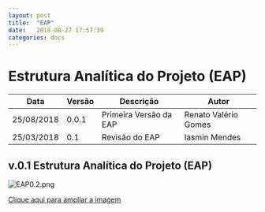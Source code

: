 ```yaml
---
layout: post
title:  "EAP"
date:   2018-08-27 17:57:39
categories: docs
---
```


# Estrutura Analítica do Projeto (EAP)

| Data | Versão | Descrição | Autor |
|----|------|---------|-----|
|25/08/2018|0.0.1|Primeira Versão da EAP|Renato Valério Gomes|
|25/03/2018|0.1|Revisão do EAP|Iasmin Mendes|

## v.0.1 Estrutura Analítica do Projeto (EAP)

![EAP0.2.png](https://github.com/fga-eps-mds/RecomendaFGA/blob/Renato/docs/assets/Eap.png)

[Clique aqui para ampliar a imagem](https://github.com/fga-eps-mds/RecomendaFGA/blob/Renato/docs/assets/Eap.png)
